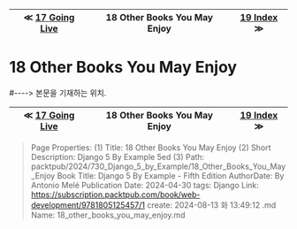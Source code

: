 
| ≪ [ 17 Going Live ](/packtpub/2024/730_Django_5_by_Example/17_Going_Live) | 18 Other Books You May Enjoy | [ 19 Index ](/packtpub/2024/730_Django_5_by_Example/19_Index) ≫ |
|:----:|:----:|:----:|

# 18 Other Books You May Enjoy
#----> 본문을 기재하는 위치.



| ≪ [ 17 Going Live ](/packtpub/2024/730_Django_5_by_Example/17_Going_Live) | 18 Other Books You May Enjoy | [ 19 Index ](/packtpub/2024/730_Django_5_by_Example/19_Index) ≫ |
|:----:|:----:|:----:|

> Page Properties:
> (1) Title: 18 Other Books You May Enjoy
> (2) Short Description: Django 5 By Example 5ed
> (3) Path: packtpub/2024/730_Django_5_by_Example/18_Other_Books_You_May_Enjoy
> Book Title: Django 5 By Example - Fifth Edition
> AuthorDate: By Antonio Melé Publication Date: 2024-04-30
> tags: Django
> Link: https://subscription.packtpub.com/book/web-development/9781805125457/1
> create: 2024-08-13 화 13:49:12
> .md Name: 18_other_books_you_may_enjoy.md

